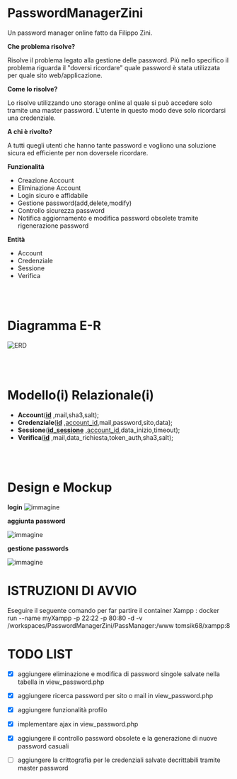 # PasswordManagerZini
Un password manager online fatto da Filippo Zini.

**Che problema risolve?**

Risolve il problema legato alla gestione delle password. Più nello specifico il problema riguarda il "doversi ricordare" quale password è stata utilizzata per quale sito web/applicazione.

**Come lo risolve?**

Lo risolve utilizzando uno storage online al quale si può accedere solo tramite una master password. L'utente in questo modo deve solo ricordarsi una credenziale.

**A chi è rivolto?**

A tutti quegli utenti che hanno tante password e vogliono una soluzione sicura ed efficiente per non doversele ricordare.

**Funzionalità**
- Creazione Account
- Eliminazione Account
- Login sicuro e affidabile
- Gestione password(add,delete,modify)
- Controllo sicurezza password
- Notifica aggiornamento e modifica password obsolete tramite rigenerazione password

**Entità**
- Account
- Credenziale
- Sessione
- Verifica

<br><br>

# Diagramma E-R

![ERD](https://github.com/ziniFilippo/PasswordManagerZini/assets/101709141/2290b4f6-52a0-4fee-8567-895849c964f0)

<br><br>

# Modello(i) Relazionale(i)

- **Account**(<ins>**id**</ins> ,mail,sha3,salt);
- **Credenziale**(<ins>**id**</ins> ,<ins>account_id</ins>,mail,password,sito,data);
- **Sessione**(<ins>**id_sessione**</ins> ,<ins>account_id</ins>,data_inizio,timeout);
- **Verifica**(<ins>**id**</ins> ,mail,data_richiesta,token_auth,sha3,salt);

<br><br>

# Design e Mockup

**login**
![immagine](https://github.com/ziniFilippo/PasswordManagerZini/assets/101709141/057e2953-1733-4f58-af36-ff949bcd4510)

**aggiunta password**

![immagine](https://github.com/ziniFilippo/PasswordManagerZini/assets/101709141/4950508c-21ed-4d00-b510-90bfa25d9383)

**gestione passwords**

![immagine](https://github.com/ziniFilippo/PasswordManagerZini/assets/101709141/b1df62b3-3319-449c-b202-e7ab6235c1db)

# ISTRUZIONI DI AVVIO

Eseguire il seguente comando per far partire il container Xampp :  docker run --name myXampp -p 22:22 -p 80:80 -d -v /workspaces/PasswordManagerZini/PassManager:/www tomsik68/xampp:8



# TODO LIST

- [x] aggiungere eliminazione e modifica di password singole salvate nella tabella in view_password.php

- [x] aggiungere ricerca password per sito o mail in view_password.php

- [x] aggiungere funzionalità profilo

- [x] implementare ajax in view_password.php

- [x] aggiungere il controllo password obsolete e la generazione di nuove password casuali

- [ ] aggiungere la crittografia per le credenziali salvate decrittabili tramite master password